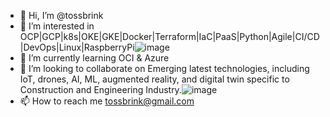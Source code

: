 - 👋 Hi, I’m @tossbrink
- 👀 I’m interested in OCP|GCP|k8s|OKE|GKE|Docker|Terraform|IaC|PaaS|Python|Agile|CI/CD|DevOps|Linux|RaspberryPi![image](https://user-images.githubusercontent.com/72566033/163724910-9d617369-4406-4a31-9651-a6cfc16e7985.png)
- 🌱 I’m currently learning OCI & Azure
- 💞️ I’m looking to collaborate on Emerging latest technologies, including IoT, drones, AI, ML, augmented reality, and digital twin specific to Construction and Engineering Industry.![image](https://user-images.githubusercontent.com/72566033/163725046-801040ce-2b31-49b0-9015-381fab3a433f.png)
- 📫 How to reach me tossbrink@gmail.com

<!---
tossbrink/tossbrink is a ✨ special ✨ repository because its `README.md` (this file) appears on your GitHub profile.
You can click the Preview link to take a look at your changes.
--->
